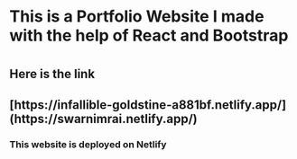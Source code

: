 <h1> This is a Portfolio Website I made with the help of React and Bootstrap <h1>
  <h2> Here is the link <h2>
  [https://infallible-goldstine-a881bf.netlify.app/](https://swarnimrai.netlify.app/)
       
<h3> This website is deployed on Netlify <h3>
